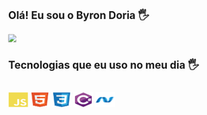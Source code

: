 ## Olá! Eu sou o Byron Doria 🖐️

<div> 
  <a href="https://www.linkedin.com/in/byron-ribeiro-santos-doria-6654b0312" target="_blank"><img src="https://img.shields.io/badge/-LinkedIn-%230077B5?style=for-the-badge&logo=linkedin&logoColor=white" target="_blank"></a> 

## Tecnologias que eu uso no meu dia 🖐️

<div style="display: inline_block"><br>
  <img align="center" alt="By-Js" height="30" width="40" src="https://raw.githubusercontent.com/devicons/devicon/master/icons/javascript/javascript-plain.svg">
  <img align="center" alt="By-HTML" height="30" width="40" src="https://raw.githubusercontent.com/devicons/devicon/master/icons/html5/html5-original.svg">
  <img align="center" alt="By-CSS" height="30" width="40" src="https://raw.githubusercontent.com/devicons/devicon/master/icons/css3/css3-original.svg">
  <img align="center" alt="By-Csharp" height="30" width="40" src="https://raw.githubusercontent.com/devicons/devicon/master/icons/csharp/csharp-original.svg">
  <img align="center" alt="By-Csharp" height="30" width="40" src="https://raw.githubusercontent.com/izumin5210/emojipack-for-devicon/master/png/dot-net.png">
</div>


